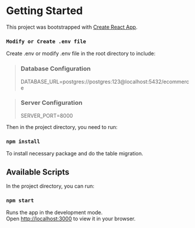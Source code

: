 # Getting Started

This project was bootstrapped with [Create React App](https://github.com/facebook/create-react-app).

### `Modify or Create .env file`

Create .env or modify .env file in the root directory to include:

> ### Database Configuration
> DATABASE_URL=postgres://postgres:123@localhost:5432/ecommerce

> ### Server Configuration
> SERVER_PORT=8000


Then in the project directory, you need to run:

### `npm install`

To install necessary package and do the table migration.

## Available Scripts

In the project directory, you can run:

### `npm start`

Runs the app in the development mode.\
Open [http://localhost:3000](http://localhost:3000) to view it in your browser.